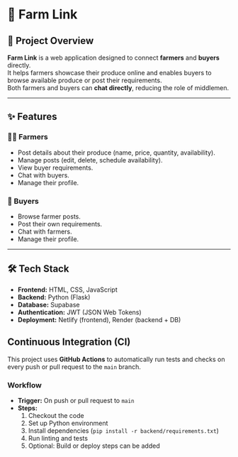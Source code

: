 # 🌱 Farm Link

## 📌 Project Overview
**Farm Link** is a web application designed to connect **farmers** and **buyers** directly.  
It helps farmers showcase their produce online and enables buyers to browse available produce or post their requirements.  
Both farmers and buyers can **chat directly**, reducing the role of middlemen.

---

## ✨ Features

### 👨‍🌾 Farmers
- Post details about their produce (name, price, quantity, availability).
- Manage posts (edit, delete, schedule availability).
- View buyer requirements.
- Chat with buyers.
- Manage their profile.

### 🛒 Buyers
- Browse farmer posts.
- Post their own requirements.
- Chat with farmers.
- Manage their profile.

---

## 🛠 Tech Stack
- **Frontend:** HTML, CSS, JavaScript  
- **Backend:** Python (Flask)  
- **Database:** Supabase
- **Authentication:** JWT (JSON Web Tokens)  
- **Deployment:** Netlify (frontend), Render (backend + DB)  


## Continuous Integration (CI)
This project uses **GitHub Actions** to automatically run tests and checks on every push or pull request to the `main` branch.

### Workflow
- **Trigger:** On push or pull request to `main`
- **Steps:**
  1. Checkout the code
  2. Set up Python environment
  3. Install dependencies (`pip install -r backend/requirements.txt`)
  4. Run linting and tests
  5. Optional: Build or deploy steps can be added
